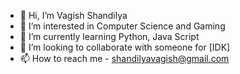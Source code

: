 - 👋 Hi, I’m Vagish Shandilya
- 👀 I’m interested in Computer Science and Gaming
- 🌱 I’m currently learning Python, Java Script
- 💞️ I’m looking to collaborate with someone for [IDK]
- 📫 How to reach me - shandilyavagish@gmail.com

<!---
savvyvagish/savvyvagish is a ✨ special ✨ repository because its `README.md` (this file) appears on your GitHub profile.
You can click the Preview link to take a look at your changes.
--->
